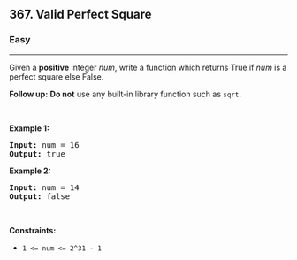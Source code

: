 <h2>367. Valid Perfect Square</h2><h3>Easy</h3><hr><div style="user-select: auto;"><p style="user-select: auto;">Given a <strong style="user-select: auto;">positive</strong> integer <i style="user-select: auto;">num</i>, write a function which returns True if <i style="user-select: auto;">num</i> is a perfect square else False.</p>

<p style="user-select: auto;"><b style="user-select: auto;">Follow up:</b> <b style="user-select: auto;">Do not</b> use any built-in library function such as <code style="user-select: auto;">sqrt</code>.</p>

<p style="user-select: auto;">&nbsp;</p>
<p style="user-select: auto;"><strong style="user-select: auto;">Example 1:</strong></p>
<pre style="user-select: auto;"><strong style="user-select: auto;">Input:</strong> num = 16
<strong style="user-select: auto;">Output:</strong> true
</pre><p style="user-select: auto;"><strong style="user-select: auto;">Example 2:</strong></p>
<pre style="user-select: auto;"><strong style="user-select: auto;">Input:</strong> num = 14
<strong style="user-select: auto;">Output:</strong> false
</pre>
<p style="user-select: auto;">&nbsp;</p>
<p style="user-select: auto;"><strong style="user-select: auto;">Constraints:</strong></p>

<ul style="user-select: auto;">
	<li style="user-select: auto;"><code style="user-select: auto;">1 &lt;= num &lt;= 2^31 - 1</code></li>
</ul>
</div>
